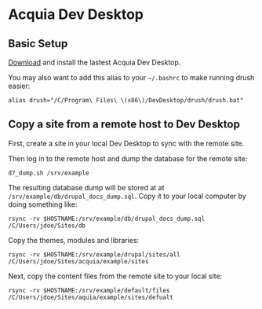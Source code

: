 # Acquia Dev Desktop


## Basic Setup

[Download](https://www.acquia.com/downloads) and install the lastest Acquia Dev Desktop.

You may also want to add this alias to your `~/.bashrc` to make running drush easier:
```
alias drush="/C/Program\ Files\ \(x86\)/DevDesktop/drush/drush.bat"
```

## Copy a site from a remote host to Dev Desktop

First, create a site in your local Dev Desktop to sync with the remote site. 

Then log in to the remote host and dump the database for the remote site:
```
d7_dump.sh /srv/example
```

The resulting database dump will be stored at at `/srv/example/db/drupal_docs_dump.sql`. Copy it to your local computer by doing something like:
```
rsync -rv $HOSTNAME:/srv/example/db/drupal_docs_dump.sql /C/Users/jdoe/Sites/db
```
Copy the themes, modules and libraries:
```
rsync -rv $HOSTNAME:/srv/example/drupal/sites/all /C/Users/jdoe/Sites/acquia/example/sites 
```

Next, copy the content files from the remote site to your local site:
```
rsync -rv $HOSTNAME:/srv/example/default/files  /C/Users/jdoe/Sites/aquia/example/sites/defualt
```


